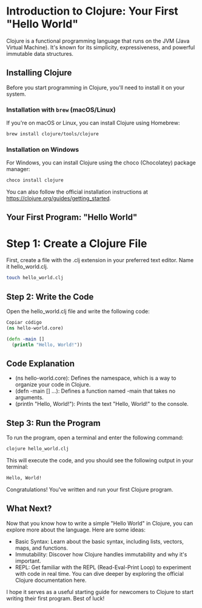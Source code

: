 # Introduction to Clojure: Your First "Hello World"

Clojure is a functional programming language that runs on the JVM (Java Virtual Machine). It's known for its simplicity, expressiveness, and powerful immutable data structures.

## Installing Clojure

Before you start programming in Clojure, you'll need to install it on your system.

### Installation with `brew` (macOS/Linux)

If you're on macOS or Linux, you can install Clojure using Homebrew:

```bash
brew install clojure/tools/clojure
```

### Installation on Windows
For Windows, you can install Clojure using the choco (Chocolatey) package manager:

```bash
choco install clojure
```

You can also follow the official installation instructions at https://clojure.org/guides/getting_started.

## Your First Program: "Hello World"
# Step 1: Create a Clojure File
First, create a file with the .clj extension in your preferred text editor. Name it hello_world.clj.

```bash
touch hello_world.clj
```

## Step 2: Write the Code
Open the hello_world.clj file and write the following code:

```clojure
Copiar código
(ns hello-world.core)

(defn -main []
  (println "Hello, World!"))
```

## Code Explanation
- (ns hello-world.core): Defines the namespace, which is a way to organize your code in Clojure.
- (defn -main [] ...): Defines a function named -main that takes no arguments.
- (println "Hello, World!"): Prints the text "Hello, World!" to the console.

## Step 3: Run the Program
To run the program, open a terminal and enter the following command:

```bash
clojure hello_world.clj
```
This will execute the code, and you should see the following output in your terminal:

```bash
Hello, World!
```
Congratulations! You've written and run your first Clojure program.

## What Next?
Now that you know how to write a simple "Hello World" in Clojure, you can explore more about the language. Here are some ideas:

- Basic Syntax: Learn about the basic syntax, including lists, vectors, maps, and functions.
- Immutability: Discover how Clojure handles immutability and why it's important.
- REPL: Get familiar with the REPL (Read-Eval-Print Loop) to experiment with code in real time.
You can dive deeper by exploring the official Clojure documentation here.

I hope it serves as a useful starting guide for newcomers to Clojure to start writing their first program. Best of luck!